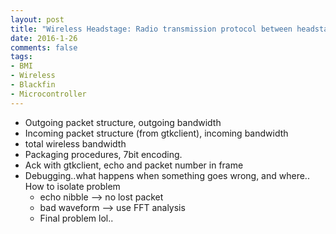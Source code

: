 ```yaml
---
layout: post
title: "Wireless Headstage: Radio transmission protocol between headstage and gtkclient."
date: 2016-1-26
comments: false
tags:
- BMI
- Wireless
- Blackfin
- Microcontroller
---
```


- Outgoing packet structure, outgoing bandwidth
- Incoming packet structure (from gtkclient), incoming bandwidth
- total wireless bandwidth
- Packaging procedures, 7bit encoding.
- Ack with gtkclient, echo and packet number in frame
- Debugging..what happens when something goes wrong, and where.. How to isolate problem
    - echo nibble --> no lost packet
    - bad waveform --> use FFT analysis
    - Final problem lol..
